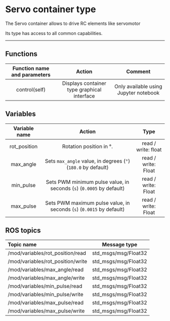 # Servo container type

The Servo container allows to drive RC elements like servomotor

Its type has access to all common capabilities.

----

## Functions

| **Function name and parameters** | **Action** | **Comment** |
|:---:|:---:|:---:|
| control(self) | Displays container type graphical interface | Only available using Jupyter notebook |

## Variables

| **Variable name** | **Action** | **Type** |
|:---:|:---:|:---:|
| rot_position | Rotation position in °. | read / write: float |
| max_angle | Sets `max_angle` value, in degrees (`°`) (`180.0` by default) | read / write: Float |
| min_pulse | Sets PWM minimum pulse value, in seconds (`s`) (`0.0005` by default)| read / write: Float |
| max_pulse | Sets PWM maximum pulse value, in seconds (`s`) (`0.0015` by default)| read / write: Float |

## ROS topics
| **Topic name** | **Message type** |
|:----|:---:|
| /mod/variables/rot_position/read | std_msgs/msg/Float32
| /mod/variables/rot_position/write | std_msgs/msg/Float32
| /mod/variables/max_angle/read | std_msgs/msg/Float32
| /mod/variables/max_angle/write | std_msgs/msg/Float32
| /mod/variables/min_pulse/read | std_msgs/msg/Float32
| /mod/variables/min_pulse/write | std_msgs/msg/Float32
| /mod/variables/max_pulse/read | std_msgs/msg/Float32
| /mod/variables/max_pulse/write | std_msgs/msg/Float32



